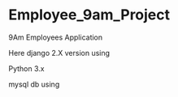# Employee_9am_Project
9Am Employees Application

Here django 2.X version using

Python 3.x

mysql  db  using
